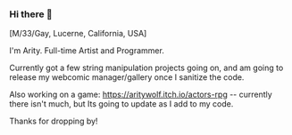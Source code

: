 ### Hi there 👋

[M/33/Gay, Lucerne, California, USA]

I'm Arity. Full-time Artist and Programmer.

Currently got a few string manipulation projects going on, and am going to release my webcomic manager/gallery once I sanitize the code.

Also working on a game: https://aritywolf.itch.io/actors-rpg -- currently there isn't much, but Its going to update as I add to my code.

Thanks for dropping by!



<!--
**ZeroPivot/ZeroPivot** is a ✨ _special_ ✨ repository because its `README.md` (this file) appears on your GitHub profile.

Here are some ideas to get you started:

- 🔭 I’m currently working on ...
- 🌱 I’m currently learning ...
- 👯 I’m looking to collaborate on ...
- 🤔 I’m looking for help with ...
- 💬 Ask me about ...
- 📫 How to reach me: ...
- 😄 Pronouns: ...
- ⚡ Fun fact: ...
-->
